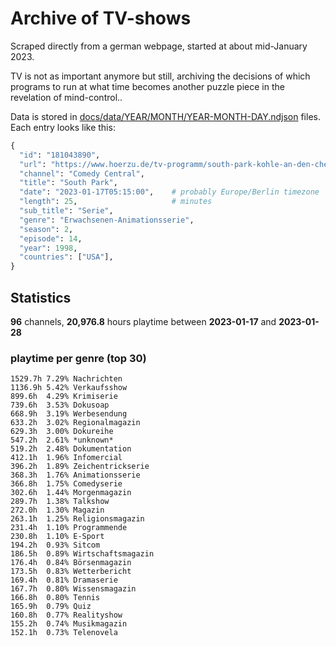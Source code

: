 # Archive of TV-shows

Scraped directly from a german webpage, started at about mid-January 2023.

TV is not as important anymore but still, archiving the decisions of which programs to run at what time
becomes another puzzle piece in the revelation of mind-control.. 

Data is stored in [docs/data/YEAR/MONTH/YEAR-MONTH-DAY.ndjson](docs/data/) files. 
Each entry looks like this:

```python
{
  "id": "181043890", 
  "url": "https://www.hoerzu.de/tv-programm/south-park-kohle-an-den-chefkoch/bid_181043890/", 
  "channel": "Comedy Central", 
  "title": "South Park", 
  "date": "2023-01-17T05:15:00",    # probably Europe/Berlin timezone 
  "length": 25,                     # minutes 
  "sub_title": "Serie", 
  "genre": "Erwachsenen-Animationsserie", 
  "season": 2, 
  "episode": 14, 
  "year": 1998, 
  "countries": ["USA"],
}
```

## Statistics

**96** channels, **20,976.8** hours playtime between **2023-01-17** and **2023-01-28**


### playtime per genre (top 30)

    1529.7h 7.29% Nachrichten
    1136.9h 5.42% Verkaufsshow
    899.6h  4.29% Krimiserie
    739.6h  3.53% Dokusoap
    668.9h  3.19% Werbesendung
    633.2h  3.02% Regionalmagazin
    629.3h  3.00% Dokureihe
    547.2h  2.61% *unknown*
    519.2h  2.48% Dokumentation
    412.1h  1.96% Infomercial
    396.2h  1.89% Zeichentrickserie
    368.3h  1.76% Animationsserie
    366.8h  1.75% Comedyserie
    302.6h  1.44% Morgenmagazin
    289.7h  1.38% Talkshow
    272.0h  1.30% Magazin
    263.1h  1.25% Religionsmagazin
    231.4h  1.10% Programmende
    230.8h  1.10% E-Sport
    194.2h  0.93% Sitcom
    186.5h  0.89% Wirtschaftsmagazin
    176.4h  0.84% Börsenmagazin
    173.5h  0.83% Wetterbericht
    169.4h  0.81% Dramaserie
    167.7h  0.80% Wissensmagazin
    166.8h  0.80% Tennis
    165.9h  0.79% Quiz
    160.8h  0.77% Realityshow
    155.2h  0.74% Musikmagazin
    152.1h  0.73% Telenovela
